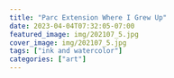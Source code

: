 ```yaml
---
title: "Parc Extension Where I Grew Up"
date: 2023-04-04T07:32:05-07:00
featured_image: img/202107_5.jpg 
cover_image: img/202107_5.jpg 
tags: ["ink and watercolor"]
categories: ["art"]
---
```


